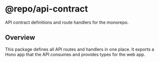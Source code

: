 # @repo/api-contract

API contract definitions and route handlers for the monorepo.

## Overview

This package defines all API routes and handlers in one place. It exports a Hono app that the API consumes and provides types for the web app.
